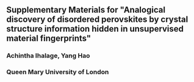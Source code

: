 ## Supplementary Materials for "Analogical discovery of disordered perovskites by crystal structure information hidden in unsupervised material fingerprints"

### Achintha Ihalage, Yang Hao
### Queen Mary University of London
